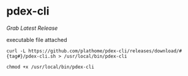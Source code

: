 # pdex-cli

*Grab Latest Release*

executable file attached

```
curl -L https://github.com/plathome/pdex-cli/releases/download/#{tag#}/pdex-cli.sh > /usr/local/bin/pdex-cli
```

```
chmod +x /usr/local/bin/pdex-cli
```
